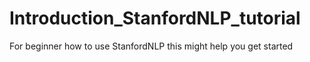 # Introduction_StanfordNLP_tutorial
For beginner how to use StanfordNLP this might help you get started 

